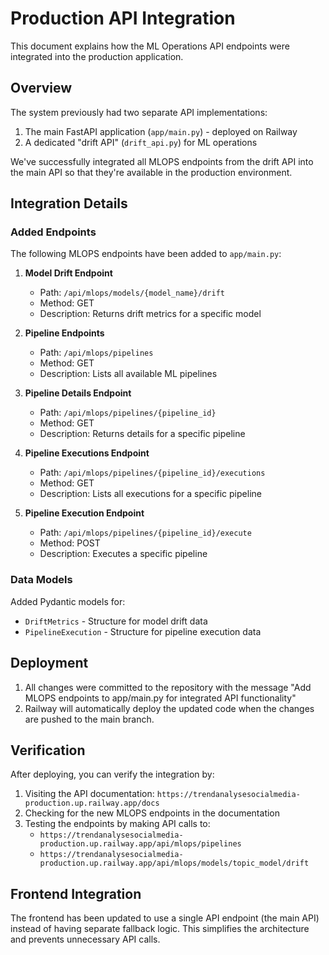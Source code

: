 # Production API Integration

This document explains how the ML Operations API endpoints were integrated into the production application.

## Overview

The system previously had two separate API implementations:
1. The main FastAPI application (`app/main.py`) - deployed on Railway
2. A dedicated "drift API" (`drift_api.py`) for ML operations

We've successfully integrated all MLOPS endpoints from the drift API into the main API so that they're available in the production environment.

## Integration Details

### Added Endpoints

The following MLOPS endpoints have been added to `app/main.py`:

1. **Model Drift Endpoint**
   - Path: `/api/mlops/models/{model_name}/drift`
   - Method: GET
   - Description: Returns drift metrics for a specific model

2. **Pipeline Endpoints**
   - Path: `/api/mlops/pipelines`
   - Method: GET
   - Description: Lists all available ML pipelines

3. **Pipeline Details Endpoint**
   - Path: `/api/mlops/pipelines/{pipeline_id}`
   - Method: GET
   - Description: Returns details for a specific pipeline

4. **Pipeline Executions Endpoint**
   - Path: `/api/mlops/pipelines/{pipeline_id}/executions`
   - Method: GET
   - Description: Lists all executions for a specific pipeline

5. **Pipeline Execution Endpoint**
   - Path: `/api/mlops/pipelines/{pipeline_id}/execute`
   - Method: POST
   - Description: Executes a specific pipeline

### Data Models

Added Pydantic models for:
- `DriftMetrics` - Structure for model drift data
- `PipelineExecution` - Structure for pipeline execution data

## Deployment

1. All changes were committed to the repository with the message "Add MLOPS endpoints to app/main.py for integrated API functionality"
2. Railway will automatically deploy the updated code when the changes are pushed to the main branch.

## Verification

After deploying, you can verify the integration by:

1. Visiting the API documentation: `https://trendanalysesocialmedia-production.up.railway.app/docs`
2. Checking for the new MLOPS endpoints in the documentation
3. Testing the endpoints by making API calls to:
   - `https://trendanalysesocialmedia-production.up.railway.app/api/mlops/pipelines`
   - `https://trendanalysesocialmedia-production.up.railway.app/api/mlops/models/topic_model/drift`

## Frontend Integration

The frontend has been updated to use a single API endpoint (the main API) instead of having separate fallback logic. This simplifies the architecture and prevents unnecessary API calls. 